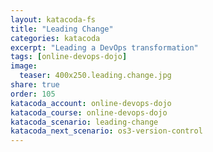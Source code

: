 ```yaml
---
layout: katacoda-fs
title: "Leading Change"
categories: katacoda
excerpt: "Leading a DevOps transformation"
tags: [online-devops-dojo]
image:
  teaser: 400x250.leading.change.jpg
share: true
order: 105
katacoda_account: online-devops-dojo
katacoda_course: online-devops-dojo
katacoda_scenario: leading-change
katacoda_next_scenario: os3-version-control
---
```


<script src="//katacoda.com/embed.js"></script>
<div id="katacoda-scenario-1"
    data-katacoda-id="{{ page.katacoda_account }}/courses/{{ page.katacoda_course }}/{{ page.katacoda_scenario }}"
    data-katacoda-ctatext="Continue Online DevOps Dojo"
    data-katacoda-ctaurl="{{ site.url }}/katacoda/{{ page.katacoda_next_scenario }}"
    data-katacoda-color="004d7f"
    data-katacoda-externalcss="{{ site.url }}/css/DXC.css"
    data-katacoda-font="GT-Walsheim-Pro-Regular"
    data-katacoda-fontheader="GT-Walsheim-Pro-Regular"
    style="height: calc(100vh); width: (100% - 68px); padding-top: 55px;"></div>